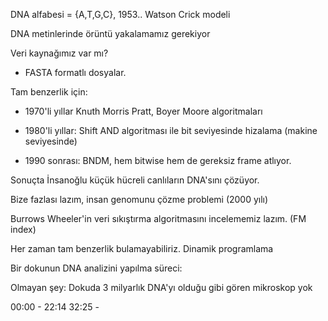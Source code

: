 DNA alfabesi = {A,T,G,C}, 1953.. Watson Crick modeli 

DNA metinlerinde örüntü yakalamamız gerekiyor

Veri kaynağımız var mı?
- FASTA formatlı dosyalar.

Tam benzerlik için:

- 1970'li yıllar Knuth Morris Pratt, Boyer Moore algoritmaları

- 1980'li yıllar: Shift AND algoritması ile bit seviyesinde hizalama (makine seviyesinde)

- 1990 sonrası: BNDM, hem bitwise hem de gereksiz frame atlıyor.

Sonuçta İnsanoğlu küçük hücreli canlıların DNA'sını çözüyor.

Bize fazlası lazım, insan genomunu çözme problemi (2000 yılı)

Burrows Wheeler'in veri sıkıştırma algoritmasını incelememiz lazım. (FM index)

Her zaman tam benzerlik bulamayabiliriz. Dinamik programlama

Bir dokunun DNA analizini yapılma süreci:

Olmayan şey: Dokuda 3 milyarlık DNA'yı olduğu gibi gören mikroskop yok


00:00 - 22:14
32:25 - 
